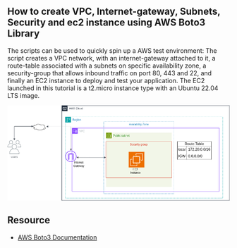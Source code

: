 ## How to create VPC, Internet-gateway, Subnets, Security and ec2 instance using AWS Boto3 Library 

The scripts can be used to quickly spin up a AWS test environment: The script creates a VPC network, with an internet-gateway attached to it, a route-table associated with a subnets on specific availability zone, a security-group that allows inbound traffic on port 80, 443 and 22, and finally an EC2 instance to deploy and test your application. The EC2 launched in this tutorial is a t2.micro instance type with an Ubuntu 22.04 LTS image.

![](./aws_vpc_ec2.png)


## Resource

- [AWS Boto3 Documentation](https://boto3.amazonaws.com/v1/documentation/api/latest/index.html)
